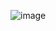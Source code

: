 ![image](https://github.com/yl-me/Notes-of-computer-graphics/blob/master/NeHe/Lesson13.Bitmap%20Fonts/Screenshot.png)